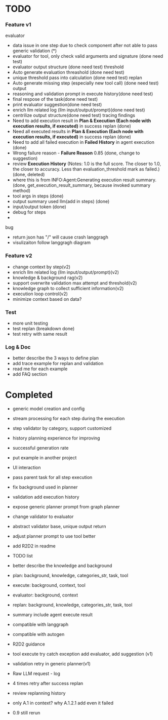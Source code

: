 # TODO

### Feature v1
evaluator
- data issue in one step due to check component after not able to pass generic validation (*)
- evaluator for tool, only check valid arguments and signature (done need test)
- evaluator output structure (done need test)
threshold
- Auto generate evaluation threashold (done need test)
- unique threshold pass into calculation (done need test)
replan
- Auto generate missing step (especially new tool call) (done need test)
output
- reasoning and validation prompt in execute history(done need test)
- final respose of the task(done need test)
- print evaluator suggestion(done need test)                                                                                                                                                
- enrich llm related log (llm input/output/prompt)(done need test)
- centrilize output structure(done need test)
tracing findings
- Need to add execution result in **Plan & Execution (Each node with execution results, if executed)** in success replan (done)
- Need all executed results in **Plan & Execution (Each node with execution results, if executed)** in success replan (done)
- Need to add all failed execution in **Failed History** in agent execution (done)
- Wrong failure reason - **Failure Reason** 0.85 (done, change to suggestion)
- review **Execution History** (Notes: 1.0 is the full score. The closer to 1.0, the closer to accuracy. Less than evaluation_threshold mark as failed.) (done, deleted)
- where this is from  INFO:Agent:Generating execution result summary. (done, get_execution_result_summary, because invoked summary method)
- tool args in steps (done)
- output summary used llm(add in steps) (done)
- input/output token (done)
- debug for steps 
- 
bug
- return json has "/" will cause crash
langgragh
- visulizaiton follow langgragh diagram

### Feature v2
- change context by step(v2)
- enrich llm related log (llm input/output/prompt)(v2)
- knowledge & background rag(v2)
- support overwrite validation max attempt and threshold(v2)
- knowledge graph to collect sufficient information(v2)
- execution loop control(v2)
- minimize context based on data?

### Test
- more unit testing
- test replan (breakdown done)
- test retry with same result

### Log & Doc
- better describe the 3 ways to define plan
- add trace example for replan and validation
- read me for each example
- add FAQ section

# Completed
- generic model creation and config
- stream processing for each step during the execution
- step validator by category, support customized
- history planning experience for improving
- successful generation rate
- put example in another project
- UI interaction
- pass parent task for all step execution 
- fix background used in planner
- validation add execution history 
- expose generic planner prompt from graph planner 
- change validator to evaluator
- abstract validator base, unique output return
- adjust planner prompt to use tool better
- add R2D2 in readme
- TODO list
- better describe the knowledge and background

- plan: background, knowledge, categories_str, task, tool
- execute: background, context, tool
- evaluator: background, context
- replan: background, knowledge, categories_str, task, tool
- summary include agent execute result
- compatible with langgraph
- compatible with autogen
- R2D2 guidance
- tool execute try catch exception add evaluator, add suggestion (v1) 
- validation retry in generic planner(v1) 

- Raw LLM request - log
- 4 times retry after success replan
- review replanning history
- only A.1 in context? why A.1.2.1 add even it failed
- 0.9 still rerun